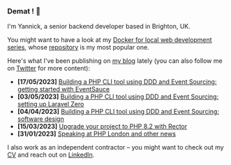 ### Demat ! 👋

I'm Yannick, a senior backend developer based in Brighton, UK.

You might want to have a look at my [Docker for local web development series](https://tech.osteel.me/posts/docker-for-local-web-development-introduction-why-should-you-care "Docker for local web development, introduction: why should you care?"), whose [repository](https://github.com/osteel/docker-tutorial) is my most popular one.

Here's what I've been publishing on [my blog](https://tech.osteel.me) lately (you can also follow me on [Twitter](https://twitter.com/osteel) for more content):
<!-- posts -->
* **[17/05/2023]** [Building a PHP CLI tool using DDD and Event Sourcing: getting started with EventSauce](https://tech.osteel.me/posts/building-a-php-cli-tool-using-ddd-and-event-sourcing-getting-started-with-eventsauce "Building a PHP CLI tool using DDD and Event Sourcing: getting started with EventSauce")
* **[03/05/2023]** [Building a PHP CLI tool using DDD and Event Sourcing: setting up Laravel Zero](https://tech.osteel.me/posts/building-a-php-cli-tool-using-ddd-and-event-sourcing-setting-up-laravel-zero "Building a PHP CLI tool using DDD and Event Sourcing: setting up Laravel Zero")
* **[04/04/2023]** [Building a PHP CLI tool using DDD and Event Sourcing: software design](https://tech.osteel.me/posts/building-a-php-cli-tool-using-ddd-and-event-sourcing-software-design "Building a PHP CLI tool using DDD and Event Sourcing: software design")
* **[15/03/2023]** [Upgrade your project to PHP 8.2 with Rector](https://tech.osteel.me/posts/upgrade-your-project-to-the-latest-php-version-with-rector "Upgrade your project to PHP 8.2 with Rector")
* **[31/01/2023]** [Speaking at PHP London and other news](https://tech.osteel.me/posts/speaking-at-php-london-and-other-news "Speaking at PHP London and other news")<!-- /posts -->

I also work as an independent contractor – you might want to check out my [CV](https://drive.google.com/file/d/1wEWDNFJYPBqNkvMGTVgtkLlNnhTWHm0G/view?usp=share_link) and reach out on [LinkedIn](https://www.linkedin.com/in/yannickchenot/).
